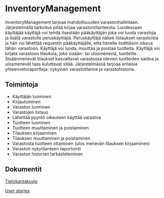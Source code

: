 # InventoryManagement

InventoryManagement tarjoaa mahdollisuuden varastonhallintaan. 
Järjestelmällä tarkoitus pitää kirjaa varastontilanteesta. 
Luodessaan käyttäjää käyttäjä voi tehdä itsestään pääkäyttäjän joka voi luoda varastoja ja lisätä varastolle peruskäyttäjiä.
Peruskäyttäjä näkee listaukset varastoista ja hän voi lähettää requestin pääkäyttäjälle, että hänelle lisättäisiin oikeus tähän varastoon. 
Käyttäjä voi luoda, muuttaa ja poistaa tuotteita. Käyttäjä voi kirjata varastoon tilauksia, joko sisään- tai ulosmeneviä, tuotteille. 
Sisäänmenevät tilaukset kasvattavat varastossa olevien tuotteiden saldoa ja ulosmenevät taas kuluttavat sitää.
Järjestelmässä tarjoaa erilaisia yhteenvetoraportteja: nykyinen varastotilanne ja  varastohistoria.

## Toimintoja
* Käyttäjän luominen
* Kirjautuminen
* Varaston luominen
* Varastojen listaus
* Lähettää pyyntö oikeuteen käyttää varastoa
* Tuotteen luominen
* Tuotteen muuttaminen ja poistaminen
* Tilauksen kirjaaminen
* Tilauksen muuttaminen ja poistaminen
* Varastosta tuotteen ottaminen (ulos menevän tilauksen kirjaaminen)
* Varaston nykytilanteen raportointi
* Varaston historian tarkasteleminen

## Dokumentit

[Tietokantakuvio](https://github.com/jkukko/InventoryManagement/blob/master/documents/pictures/tietokantakaavio.png)

[User stories](https://github.com/jkukko/InventoryManagement/blob/master/documents/userstories.md)
